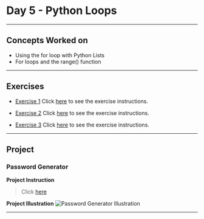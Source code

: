 # Day 5 - Python Loops

---
## Concepts Worked on
- Using the for loop with Python Lists
- For loops and the range() function

---
## Exercises
- [Exercise 1](https://github.com/Boomni/100-days_of_code/tree/main/Day-1)
  Click [here](https://replit.com/@appbrewery/day-5-1-exercise#README.md) to see the exercise instructions.

- [Exercise 2](https://github.com/Boomni/100-days_of_code/tree/main/Day-2)
  Click [here](https://replit.com/@appbrewery/day-5-2-exercise#README.md) to see the exercise instructions.

- [Exercise 3](https://github.com/Boomni/100-days_of_code/tree/main/Day-3)
  Click [here](https://replit.com/@appbrewery/day-5-3-exercise#README.md) to see the exercise instructions.
  
---
## Project
### Password Generator
**Project Instruction**
> Click [here](https://replit.com/@appbrewery/password-generator-start#README.md)

**Project Illustration**
![Password Generator Illustration](https://github.com/Boomni/100-days_of_code/blob/main/images/password-generator.gif)

---
